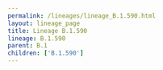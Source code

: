 ```yaml
---
permalink: /lineages/lineage_B.1.590.html
layout: lineage_page
title: Lineage B.1.590
lineage: B.1.590
parent: B.1
children: ['B.1.590']
---
```


